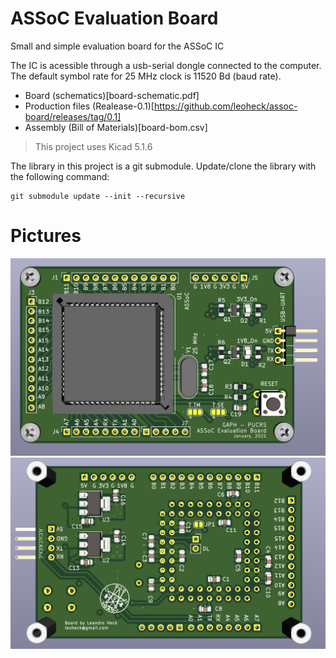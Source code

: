 # ASSoC Evaluation Board

Small and simple evaluation board for the ASSoC IC

The IC is acessible through a usb-serial dongle connected to the computer. The default symbol rate for 25 MHz clock is 11520 Bd (baud rate).

- Board (schematics)[board-schematic.pdf]
- Production files (Realease-0.1)[https://github.com/leoheck/assoc-board/releases/tag/0.1]
- Assembly (Bill of Materials)[board-bom.csv]

> This project uses Kicad 5.1.6

The library in this project is a git submodule.
Update/clone the library with the following command:

```
git submodule update --init --recursive
```

# Pictures

![pcb top view](misc/board-top.png)
![pcb bottom view](misc/board-bottom.png)
